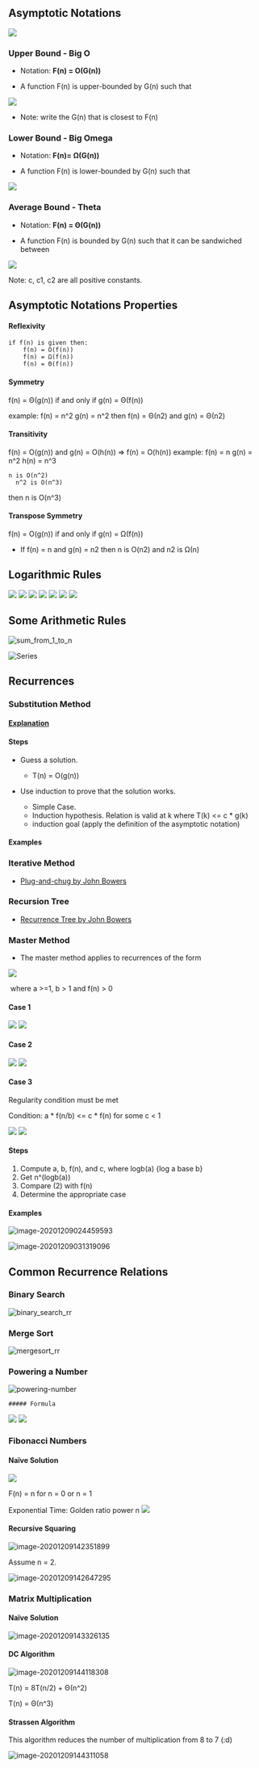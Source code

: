 ## Asymptotic Notations

<img src="https://render.githubusercontent.com/render/math?math=1 < log(n) < sqrt(n) < n < n*logn < n^2 < n^3 < 2^n < 3^n < n! < n^n">


### Upper Bound - Big O
- Notation: **F(n) = O(G(n))** 

- A function F(n) is upper-bounded by G(n) such that 

<img src="https://render.githubusercontent.com/render/math?math=F(n) <= c * G(n)">

- Note: write the G(n) that is closest to F(n)
### Lower Bound - Big Omega
- Notation: **F(n)= Ω(G(n))**

- A function F(n) is lower-bounded by G(n) such that
<img src="https://render.githubusercontent.com/render/math?math=F(n) >= c * G(n)">

### Average Bound - Theta
- Notation: **F(n) = Θ(G(n))**

- A function F(n) is bounded by G(n) such that it can be sandwiched between
<img src="https://render.githubusercontent.com/render/math?math=0 ≤ c1g(n) ≤ f(n) ≤ c2g(n)">

Note: c, c1, c2 are all positive constants.

## Asymptotic Notations Properties

#### Reflexivity 

```
if f(n) is given then:
    f(n) = O(f(n)) 
    f(n) = Ω(f(n)) 
    f(n) = Θ(f(n))
```

#### Symmetry

  f(n) = Θ(g(n)) if and only if g(n) = Θ(f(n))

  example:
      f(n) = n^2 
      g(n) = n^2
      then f(n) = Θ(n2) and g(n) = Θ(n2)

#### Transitivity

  f(n) = O(g(n)) and g(n) = O(h(n)) ⇒ f(n) = O(h(n))
  example:
      f(n) = n 
      g(n) = n^2 
      h(n) = n^3
      
  	n is O(n^2) 
      n^2 is O(n^3)
  then 
      n is O(n^3)
#### Transpose Symmetry

  f(n) = O(g(n)) if and only if g(n) = Ω(f(n))

  - If f(n) = n and g(n) = n2 then n is O(n2) and n2 is Ω(n)
## Logarithmic Rules

<img src="https://render.githubusercontent.com/render/math?math=log(a*b) = log(a) + log(b)\nlog(a/b) = log(a)-log(b)\\log(a^b) = b * log(a)\\a^{\log _c\left(b\right)} = b^{\log _c\left(a\right)}\\a^b = n\\b = \log _a\left(n\right)\\">

<img src="https://render.githubusercontent.com/render/math?math=log(a*b) = log(a) + log(b)">
<img src="https://render.githubusercontent.com/render/math?math=log(a/b) = log(a)-log(b)">
<img src="https://render.githubusercontent.com/render/math?math=log(a^b) = b * log(a)">
<img src="https://render.githubusercontent.com/render/math?math=a^{\log _c\left(b\right)} = b^{\log _c\left(a\right)">
<img src="https://render.githubusercontent.com/render/math?math=a^b = n">
<img src="https://render.githubusercontent.com/render/math?math=∴b = \log _a\left(n\right)">


## Some Arithmetic Rules

![sum_from_1_to_n](screenshots/sum_from_1_to_n.png)

![Series](screenshots/series.png)

## Recurrences

### Substitution Method

#### [Explanation](https://youtu.be/jz1GQ4wJcYA)

#### Steps

- Guess a solution.
  - T(n) = O(g(n))

- Use induction to prove that the solution works.
  - Simple Case.
  - Induction hypothesis. Relation is valid at k where T(k) <= c * g(k)
  - induction goal (apply the definition of the asymptotic notation)

#### Examples

### Iterative Method

- [Plug-and-chug by John Bowers](https://youtu.be/Ob8SM0fz6p0)

### Recursion Tree

- [Recurrence Tree by John Bowers](https://youtu.be/sLNPd_nPGIc)

### Master Method

- The master method applies to recurrences of the form

<img src="https://render.githubusercontent.com/render/math?math=T(n) = a * T(n/b) + f(n)">

​	where a >=1, b > 1 and f(n) > 0

#### Case 1


<img src="https://render.githubusercontent.com/render/math?math=∵ n^{\log _b\left(a\right)} > f(n)">

<img src="https://render.githubusercontent.com/render/math?math=∴ T(n) = Θ(n^{\log _b\left(a\right)}))">

#### Case 2


<img src="https://render.githubusercontent.com/render/math?math=n^{\log _b\left(a\right)} = f(n)))">
<img src="https://render.githubusercontent.com/render/math?math=∴ T(n) = Θ(n^{\log _b\left(a\right)}*log(n)))">


#### Case 3

Regularity condition must be met

Condition: a * f(n/b) <= c * f(n) for some c < 1

<img src="https://render.githubusercontent.com/render/math?math=∵ n^{\log _b\left(a\right)} < f(n)">
<img src="https://render.githubusercontent.com/render/math?math=∴ T(n) = Θ(f(n)">

#### Steps

1. Compute a, b, f(n), and c, where  logb(a) {log a base b}
2. Get n^(logb(a))
3. Compare (2) with f(n)
4. Determine the appropriate case

#### Examples

![image-20201209024459593](screenshots/master-examples-1.png)

![image-20201209031319096](screenshots/master-examples-2.png)

## Common Recurrence Relations

### Binary Search

![binary_search_rr](screenshots/binary_search_rr.PNG)

### Merge Sort

![mergesort_rr](screenshots/mergesort_rr.PNG)

### Powering a Number

![powering-number](screenshots/powering-number.PNG)

	##### Formula

<img src="https://render.githubusercontent.com/render/math?math=a^n = a^{n/2} * a^{n/2}">
<img src="https://render.githubusercontent.com/render/math?math=a^n = a^{n-1/2} * a^{n-1/2} * a">


### Fibonacci Numbers

#### Naïve Solution

<img src="https://render.githubusercontent.com/render/math?math=F(n) = F(n-1) +F(n-2)">

F(n) = n for n = 0 or n = 1

Exponential Time: Golden ratio power n
<img src="https://render.githubusercontent.com/render/math?math=Ω((1+sqrt(5))/2)^n)">

#### Recursive Squaring

![image-20201209142351899](screenshots/recursive_squaring_theorem.png)

Assume n = 2.

![image-20201209142647295](screenshots/proving.png)

### Matrix Multiplication

#### Naïve Solution

![image-20201209143326135](screenshots/matrix-multiplication.png)

#### DC Algorithm

![image-20201209144118308](screenshots/mp_dc.png)

T(n) = 8T(n/2) + Θ(n^2)

T(n) = Θ(n^3)

#### Strassen Algorithm

This algorithm reduces the number of multiplication from 8 to 7 (:d)

![image-20201209144311058](screenshots/stressen.png)
